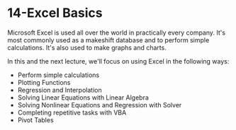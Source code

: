 # 14-Excel Basics
Microsoft Excel is used all over the world in practically every company. It's most commonly used as a makeshift database and to perform simple calculations. It's also used to make graphs and charts. 

In this and the next lecture, we'll focus on using Excel in the following ways:
- Perform simple calculations
- Plotting Functions
- Regression and Interpolation
- Solving Linear Equations with Linear Algebra
- Solving Nonlinear Equations and Regression with Solver
- Completing repetitive tasks with VBA
- Pivot Tables
